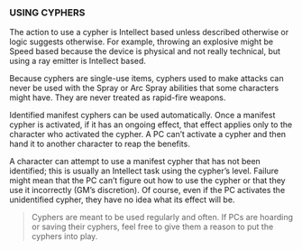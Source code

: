 ### USING CYPHERS

<!-- P, ID: 130225 -->

The action to use a cypher is Intellect based unless described otherwise or logic suggests otherwise. For example, throwing an explosive might be Speed based because the device is physical and not really technical, but using a ray emitter is Intellect based.

<!-- P, ID: 130226 -->

Because cyphers are single-use items, cyphers used to make attacks can never be used with the Spray or Arc Spray abilities that some characters might have. They are never treated as rapid-fire weapons.

<!-- P, ID: 130227 -->

Identified manifest cyphers can be used automatically. Once a manifest cypher is activated, if it has an ongoing effect, that effect applies only to the character who activated the cypher. A PC can’t activate a cypher and then hand it to another character to reap the benefits.

<!-- P, ID: 130228 -->

A character can attempt to use a manifest cypher that has not been identified; this is usually an Intellect task using the cypher’s level. Failure might mean that the PC can’t figure out how to use the cypher or that they use it incorrectly (GM’s discretion). Of course, even if the PC activates the unidentified cypher, they have no idea what its effect will be.

<!-- H, ID: 130229 -->

> Cyphers are meant to be used regularly and often. If PCs are hoarding or saving their cyphers, feel free to give them a reason to put the cyphers into play.

